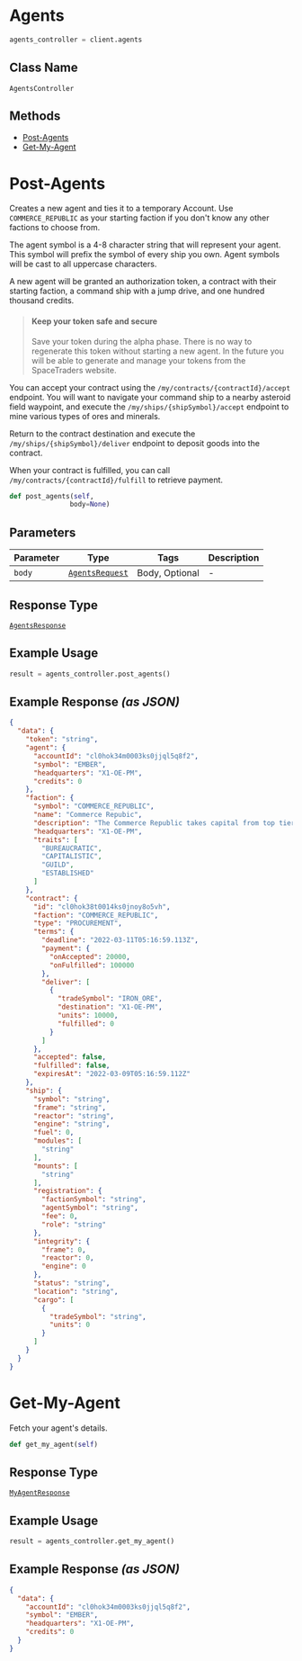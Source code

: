 # Agents

```python
agents_controller = client.agents
```

## Class Name

`AgentsController`

## Methods

* [Post-Agents](../../doc/controllers/agents.md#post-agents)
* [Get-My-Agent](../../doc/controllers/agents.md#get-my-agent)


# Post-Agents

Creates a new agent and ties it to a temporary Account. Use `COMMERCE_REPUBLIC` as your starting faction if you don't know any other factions to choose from.

The agent symbol is a 4-8 character string that will represent your agent. This symbol will prefix the symbol of every ship you own. Agent symbols will be cast to all uppercase characters.

A new agent will be granted an authorization token, a contract with their starting faction, a command ship with a jump drive, and one hundred thousand credits.

> #### Keep your token safe and secure
> 
> Save your token during the alpha phase. There is no way to regenerate this token without starting a new agent. In the future you will be able to generate and manage your tokens from the SpaceTraders website.

You can accept your contract using the `/my/contracts/{contractId}/accept` endpoint. You will want to navigate your command ship to a nearby asteroid field waypoint, and execute the `/my/ships/{shipSymbol}/accept` endpoint to mine various types of ores and minerals.

Return to the contract destination and execute the `/my/ships/{shipSymbol}/deliver` endpoint to deposit goods into the contract.

When your contract is fulfilled, you can call `/my/contracts/{contractId}/fulfill` to retrieve payment.

```python
def post_agents(self,
               body=None)
```

## Parameters

| Parameter | Type | Tags | Description |
|  --- | --- | --- | --- |
| `body` | [`AgentsRequest`](../../doc/models/agents-request.md) | Body, Optional | - |

## Response Type

[`AgentsResponse`](../../doc/models/agents-response.md)

## Example Usage

```python
result = agents_controller.post_agents()
```

## Example Response *(as JSON)*

```json
{
  "data": {
    "token": "string",
    "agent": {
      "accountId": "cl0hok34m0003ks0jjql5q8f2",
      "symbol": "EMBER",
      "headquarters": "X1-OE-PM",
      "credits": 0
    },
    "faction": {
      "symbol": "COMMERCE_REPUBLIC",
      "name": "Commerce Repubic",
      "description": "The Commerce Republic takes capital from top tier worlds and invests it into new systems with high potential for growth.",
      "headquarters": "X1-OE-PM",
      "traits": [
        "BUREAUCRATIC",
        "CAPITALISTIC",
        "GUILD",
        "ESTABLISHED"
      ]
    },
    "contract": {
      "id": "cl0hok38t0014ks0jnoy8o5vh",
      "faction": "COMMERCE_REPUBLIC",
      "type": "PROCUREMENT",
      "terms": {
        "deadline": "2022-03-11T05:16:59.113Z",
        "payment": {
          "onAccepted": 20000,
          "onFulfilled": 100000
        },
        "deliver": [
          {
            "tradeSymbol": "IRON_ORE",
            "destination": "X1-OE-PM",
            "units": 10000,
            "fulfilled": 0
          }
        ]
      },
      "accepted": false,
      "fulfilled": false,
      "expiresAt": "2022-03-09T05:16:59.112Z"
    },
    "ship": {
      "symbol": "string",
      "frame": "string",
      "reactor": "string",
      "engine": "string",
      "fuel": 0,
      "modules": [
        "string"
      ],
      "mounts": [
        "string"
      ],
      "registration": {
        "factionSymbol": "string",
        "agentSymbol": "string",
        "fee": 0,
        "role": "string"
      },
      "integrity": {
        "frame": 0,
        "reactor": 0,
        "engine": 0
      },
      "status": "string",
      "location": "string",
      "cargo": [
        {
          "tradeSymbol": "string",
          "units": 0
        }
      ]
    }
  }
}
```


# Get-My-Agent

Fetch your agent's details.

```python
def get_my_agent(self)
```

## Response Type

[`MyAgentResponse`](../../doc/models/my-agent-response.md)

## Example Usage

```python
result = agents_controller.get_my_agent()
```

## Example Response *(as JSON)*

```json
{
  "data": {
    "accountId": "cl0hok34m0003ks0jjql5q8f2",
    "symbol": "EMBER",
    "headquarters": "X1-OE-PM",
    "credits": 0
  }
}
```

